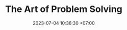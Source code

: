 ---
title: The Art of Problem Solving
date: 2023-07-04 10:38:30 +07:00
modified: 
tags: [mathematghics, critical thinking]
description: where there are problems, there is life.
---